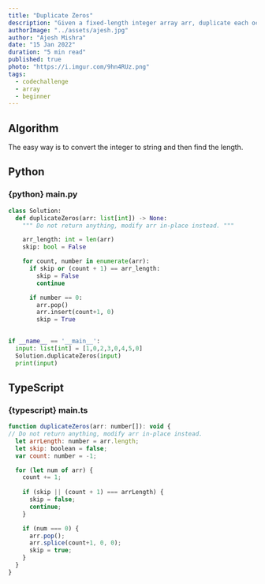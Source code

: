 ```yaml
---
title: "Duplicate Zeros"
description: "Given a fixed-length integer array arr, duplicate each occurrence of zero, shifting the remaining elements to the right."
authorImage: "../assets/ajesh.jpg"
author: "Ajesh Mishra"
date: "15 Jan 2022"
duration: "5 min read"
published: true
photo: "https://i.imgur.com/9hn4RUz.png"
tags:
  - codechallenge
  - array
  - beginner
---
```


<div id="article-header"></div>

## Algorithm

The easy way is to convert the integer to string and then find the length.

## Python

### {python} main.py
```python
class Solution:
  def duplicateZeros(arr: list[int]) -> None:
    """ Do not return anything, modify arr in-place instead. """

    arr_length: int = len(arr)
    skip: bool = False

    for count, number in enumerate(arr):
      if skip or (count + 1) == arr_length: 
        skip = False
        continue

      if number == 0:
        arr.pop()
        arr.insert(count+1, 0)
        skip = True
        

if __name__ == '__main__':
  input: list[int] = [1,0,2,3,0,4,5,0]
  Solution.duplicateZeros(input)
  print(input)
```

## TypeScript

### {typescript} main.ts
```javascript
function duplicateZeros(arr: number[]): void {
// Do not return anything, modify arr in-place instead.
  let arrLength: number = arr.length;
  let skip: boolean = false;
  var count: number = -1;

  for (let num of arr) {
    count += 1;
      
    if (skip || (count + 1) === arrLength) {
      skip = false;
      continue;
    }

    if (num === 0) {
      arr.pop();
      arr.splice(count+1, 0, 0);
      skip = true;
    }
  }
}
```
<div id="article-footer"></div>
